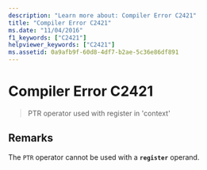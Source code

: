 ```yaml
---
description: "Learn more about: Compiler Error C2421"
title: "Compiler Error C2421"
ms.date: "11/04/2016"
f1_keywords: ["C2421"]
helpviewer_keywords: ["C2421"]
ms.assetid: 0a9afb9f-60d8-4df7-b2ae-5c36e86df891
---
```

# Compiler Error C2421

> PTR operator used with register in 'context'

## Remarks

The `PTR` operator cannot be used with a **`register`** operand.
